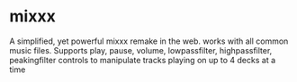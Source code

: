 # mixxx
A simplified, yet powerful mixxx remake in the web. works with all common music files. Supports play, pause, volume, lowpassfilter, highpassfilter, peakingfilter controls to manipulate tracks playing on up to 4 decks at a time
